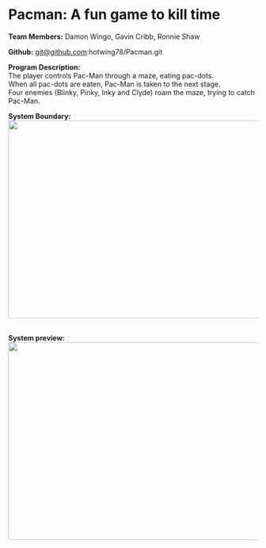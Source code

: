 
# Pacman: A fun game to kill time

<b>Team Members:</b> Damon Wingo, Gavin Cribb, Ronnie Shaw

<b>Github:</b> git@github.com:hotwing78/Pacman.git

<b>Program Description: </b><br/>
The player controls Pac-Man through a maze, eating pac-dots.<br/>
When all pac-dots are eaten, Pac-Man is taken to the next stage.<br/>
 Four enemies (Blinky, Pinky, Inky and Clyde) roam the maze, trying to catch Pac-Man.


<b>System Boundary:</b><br/>
<image src="SystemBoundary.png" width= "600px" height = "400px"/>

<br/>
<b>System preview:</b><br/>
<image src = "pacman.preview.jpg" width = "600" height = "400"/>
